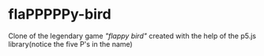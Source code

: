 # **flaPPPPPy-bird**

Clone of the legendary game _"flappy bird"_ created with the help of the p5.js library(notice the five P's in the name)
